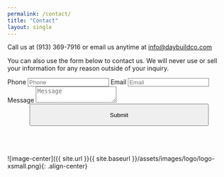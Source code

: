 ```yaml
---
permalink: /contact/
title: "Contact"
layout: single
---
```


Call us at (913) 369-7916 or email us anytime at info@daybuildco.com

You can also use the form below to contact us. We will never use or sell your information for any reason outside of your inquiry.

<form action="https://localhost:7286/message" method="post">
  <label for="phone">Phone</label>
  <input name="Phone" placeholder="Phone" id="phone" type="phone" style="border: 1px solid gray" required>
  <label for="email">Email</label>
  <input name="Email" placeholder="Email" id="email" type="email" style="border: 1px solid gray" required>
  <label for="message">Message</label>
  <textarea name="Message" placeholder="Message" id="message" type="textarea" style="border: 1px solid gray"></textarea>
  <div style="align-items: center; justify-content: center; flex: 1; text-align: center"><button type="submit" style="width: 80%; height: 50px" class="btn btn--warning">Submit</button></div>
</form>

<br>
<br>
<br>
![image-center]({{ site.url }}{{ site.baseurl }}/assets/images/logo/logo-xsmall.png){: .align-center}
